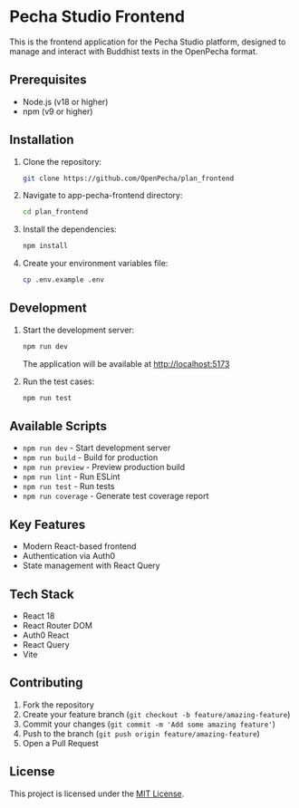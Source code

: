 # Pecha Studio Frontend

This is the frontend application for the Pecha Studio platform, designed to manage and interact with Buddhist texts in the OpenPecha format.

## Prerequisites

- Node.js (v18 or higher)
- npm (v9 or higher)

## Installation

1. Clone the repository:

   ```bash
   git clone https://github.com/OpenPecha/plan_frontend
   ```

2. Navigate to app-pecha-frontend directory:

   ```bash
   cd plan_frontend
   ```

3. Install the dependencies:
   ```bash
   npm install
   ```
4. Create your environment variables file:

   ```bash
   cp .env.example .env
   ```

## Development

1. Start the development server:

   ```bash
   npm run dev
   ```

   The application will be available at [http://localhost:5173](http://localhost:5173)

2. Run the test cases:
   ```bash
   npm run test
   ```

## Available Scripts

- `npm run dev` - Start development server
- `npm run build` - Build for production
- `npm run preview` - Preview production build
- `npm run lint` - Run ESLint
- `npm run test` - Run tests
- `npm run coverage` - Generate test coverage report

## Key Features

- Modern React-based frontend
- Authentication via Auth0
- State management with React Query

## Tech Stack

- React 18
- React Router DOM
- Auth0 React
- React Query
- Vite

## Contributing

1. Fork the repository
2. Create your feature branch (`git checkout -b feature/amazing-feature`)
3. Commit your changes (`git commit -m 'Add some amazing feature'`)
4. Push to the branch (`git push origin feature/amazing-feature`)
5. Open a Pull Request

## License

This project is licensed under the [MIT License](LICENSE).
